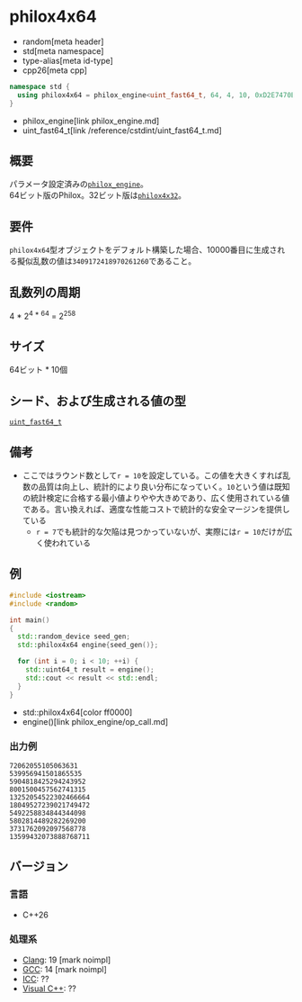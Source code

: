 # philox4x64
* random[meta header]
* std[meta namespace]
* type-alias[meta id-type]
* cpp26[meta cpp]

```cpp
namespace std {
  using philox4x64 = philox_engine<uint_fast64_t, 64, 4, 10, 0xD2E7470EE14C6C93, 0x9E3779B97F4A7C15, 0xCA5A826395121157, 0xBB67AE8584CAA73B>;
}
```
* philox_engine[link philox_engine.md]
* uint_fast64_t[link /reference/cstdint/uint_fast64_t.md]

## 概要
パラメータ設定済みの[`philox_engine`](philox_engine.md)。  
64ビット版のPhilox。32ビット版は[`philox4x32`](philox4x32.md)。


## 要件
`philox4x64`型オブジェクトをデフォルト構築した場合、10000番目に生成される擬似乱数の値は`3409172418970261260`であること。


## 乱数列の周期
4 * 2<sup>4 * 64</sup> = 2<sup>258</sup>


## サイズ
64ビット * 10個


## シード、および生成される値の型
[`uint_fast64_t`](/reference/cstdint/uint_fast64_t.md)


## 備考
- ここではラウンド数として`r = 10`を設定している。この値を大きくすれば乱数の品質は向上し、統計的により良い分布になっていく。`10`という値は既知の統計検定に合格する最小値よりやや大きめであり、広く使用されている値である。言い換えれば、適度な性能コストで統計的な安全マージンを提供している
    - `r = 7`でも統計的な欠陥は見つかっていないが、実際には`r = 10`だけが広く使われている


## 例
```cpp example
#include <iostream>
#include <random>

int main()
{
  std::random_device seed_gen;
  std::philox4x64 engine{seed_gen()};

  for (int i = 0; i < 10; ++i) {
    std::uint64_t result = engine();
    std::cout << result << std::endl;
  }
}
```
* std::philox4x64[color ff0000]
* engine()[link philox_engine/op_call.md]

### 出力例
```
72062055105063631
539956941501865535
5904818425294243952
8001500457562741315
13252054522302466664
18049527239021749472
5492258834844344098
5802814489282269200
3731762092097568778
13599432073888768711
```

## バージョン
### 言語
- C++26

### 処理系
- [Clang](/implementation.md#clang): 19 [mark noimpl]
- [GCC](/implementation.md#gcc): 14 [mark noimpl]
- [ICC](/implementation.md#icc): ??
- [Visual C++](/implementation.md#visual_cpp): ??
